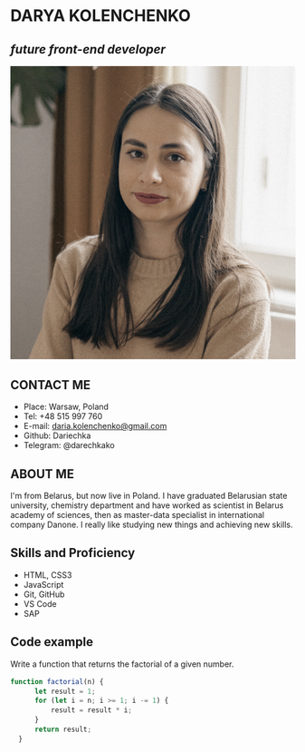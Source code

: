 # DARYA KOLENCHENKO
## *future front-end developer*
![My avatar](photo.jpg)

## CONTACT ME
* Place: Warsaw, Poland
* Tel: +48 515 997 760
* E-mail: daria.kolenchenko@gmail.com
* Github: Dariechka
* Telegram: @darechkako

## ABOUT ME
I'm from Belarus, but now live in Poland. I have graduated Belarusian state university, chemistry department and have worked as scientist in Belarus academy of sciences, then as master-data specialist in international company Danone. I really like studying new things and achieving new skills.

## Skills and Proficiency
* HTML, CSS3
* JavaScript
* Git, GitHub
* VS Code
* SAP

## Code example
Write a function that returns the factorial of a given number.
```javascript
function factorial(n) {
      let result = 1;
      for (let i = n; i >= 1; i -= 1) {
          result = result * i;
      }
      return result;
  }
```